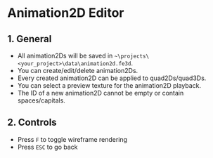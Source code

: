 # Animation2D Editor

## 1. General

- All animation2Ds will be saved in `~\projects\<your_project>\data\animation2d.fe3d`.
- You can create/edit/delete animation2Ds.
- Every created animation2D can be applied to quad2Ds/quad3Ds.
- You can select a preview texture for the animation2D playback.
- The ID of a new animation2D cannot be empty or contain spaces/capitals.

## 2. Controls

- Press `F` to toggle wireframe rendering
- Press `ESC` to go back

